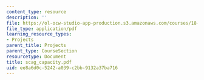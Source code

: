 ```yaml
---
content_type: resource
description: ''
file: https://ol-ocw-studio-app-production.s3.amazonaws.com/courses/18-996-random-matrix-theory-and-its-applications-spring-2004/ee8a6d0c5242a039c2bb9132a37ba716_scag_capacity.pdf
file_type: application/pdf
learning_resource_types:
- Projects
parent_title: Projects
parent_type: CourseSection
resourcetype: Document
title: scag_capacity.pdf
uid: ee8a6d0c-5242-a039-c2bb-9132a37ba716
---
```

